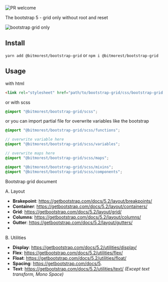 ![PR welcome](https://camo.githubusercontent.com/b0ad703a46e8b249ef2a969ab95b2cb361a2866ecb8fe18495a2229f5847102d/68747470733a2f2f696d672e736869656c64732e696f2f62616467652f5052732d77656c636f6d652d627269676874677265656e2e737667)

The bootstrap 5 - grid only without root and reset

![bootstrap grid only](https://github.com/BitMorest/bootstrap-grid/blob/master/banner.png?raw=true)

## Install

`yarn add @bitmorest/bootstrap-grid` or `npm i @bitmorest/bootstrap-grid`

## Usage

with html

```html
<link rel="stylesheet" href="path/to/bootstrap-grid/css/bootstrap-grid.css" />
```

or with scss

```scss
@import "@bitmorest/bootstrap-grid/scss";
```

or you can import partial file for overwrite variables like the bootstrap

```scss
@import "@bitmorest/bootstrap-grid/scss/functions";

// overwrite variable here
@import "@bitmorest/bootstrap-grid/scss/variables";

// overwrite maps here
@import "@bitmorest/bootstrap-grid/scss/maps";

@import "@bitmorest/bootstrap-grid/scss/mixins";
@import "@bitmorest/bootstrap-grid/scss/components";
```

Bootstrap grid document

A. Layout

- **Brakepoint**: https://getbootstrap.com/docs/5.2/layout/breakpoints/
- **Container**: https://getbootstrap.com/docs/5.2/layout/containers/
- **Grid**: https://getbootstrap.com/docs/5.2/layout/grid/
- **Columns**: https://getbootstrap.com/docs/5.2/layout/columns/
- **Gutter**: https://getbootstrap.com/docs/5.2/layout/gutters/
-

B. Utilities

- **Display**: https://getbootstrap.com/docs/5.2/utilities/display/
- **Flex**: https://getbootstrap.com/docs/5.2/utilities/flex/
- **Float**: https://getbootstrap.com/docs/5.2/utilities/float/
- **Spacing**: https://getbootstrap.com/docs/5.
- **Text**: https://getbootstrap.com/docs/5.2/utilities/text/ _(Except text transform, Mono Space)_
